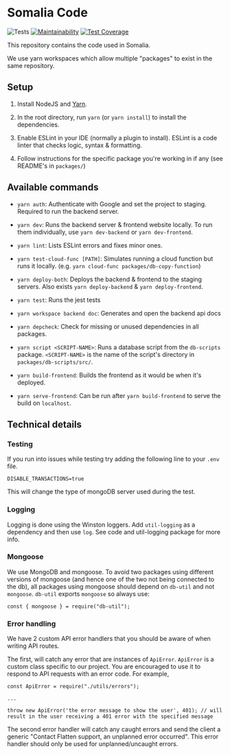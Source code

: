 # Somalia Code

![Tests](https://github.com/flatten-official/flatten-somalia/workflows/Tests/badge.svg)
[![Maintainability](https://api.codeclimate.com/v1/badges/a195459a45a7e562ac07/maintainability)](https://codeclimate.com/repos/5eebb93769ce914dc100dcd1/maintainability)
[![Test Coverage](https://api.codeclimate.com/v1/badges/a195459a45a7e562ac07/test_coverage)](https://codeclimate.com/repos/5eebb93769ce914dc100dcd1/test_coverage)

This repository contains the code used in Somalia.

We use yarn workspaces which allow multiple "packages" to exist in the same repository.

## Setup

1. Install NodeJS and [Yarn](https://classic.yarnpkg.com/en/docs/install).

2. In the root directory, run `yarn` (or `yarn install`) to install the dependencies.

3. Enable ESLint in your IDE (normally a plugin to install). ESLint is a code linter that checks logic, syntax & formatting.

4. Follow instructions for the specific package you're working in if any (see README's in `packages/`)

## Available commands

- `yarn auth`: Authenticate with Google and set the project to staging. Required to run the backend server.

- `yarn dev`: Runs the backend server & frontend website locally. To run them individually, use `yarn dev-backend` or `yarn dev-frontend`.

- `yarn lint`: Lists ESLint errors and fixes minor ones.

- `yarn test-cloud-func [PATH]`: Simulates running a cloud function but runs it locally. (e.g. `yarn cloud-func packages/db-copy-function`)

- `yarn deploy-both`: Deploys the backend & frontend to the staging servers. Also exists `yarn deploy-backend` & `yarn deploy-frontend`.

- `yarn test`: Runs the jest tests

- `yarn workspace backend doc`: Generates and open the backend api docs

- `yarn depcheck`: Check for missing or unused dependencies in all packages.

- `yarn script <SCRIPT-NAME>`: Runs a database script from the `db-scripts` package. `<SCRIPT-NAME>` is the name of the script's directory in `packages/db-scripts/src/`.

- `yarn build-frontend`: Builds the frontend as it would be when it's deployed.

- `yarn serve-frontend`: Can be run after `yarn build-frontend` to serve the build on `localhost`.

## Technical details

### Testing

If you run into issues while testing try adding the following line to your `.env` file.

```
DISABLE_TRANSACTIONS=true
```

This will change the type of mongoDB server used during the test.

### Logging

Logging is done using the Winston loggers. Add `util-logging` as a dependency and then use `log`. See code and util-logging package for more info.

### Mongoose

We use MongoDB and mongoose. To avoid two packages using different versions of mongoose
(and hence one of the two not being connected to the db), all packages using mongoose should depend on `db-util` and not `mongoose`.
`db-util` exports `mongoose` so always use:

```
const { mongoose } = require("db-util");
```

### Error handling

We have 2 custom API error handlers that you should be aware of when writing API routes.

The first, will catch any error that are instances of `ApiError`. `ApiError` is a custom class specific to our project.
You are encouraged to use it to respond to API requests with an error code. For example,
```
const ApiError = require("./utils/errors");

...

throw new ApiError('the error message to show the user', 401); // will result in the user receiving a 401 error with the specified message
```

The second error handler will catch any caught errors and send the client a generic "Contact Flatten support, an unplanned error occurred".
This error handler should only be used for unplanned/uncaught errors.
